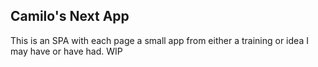 ## Camilo's Next App

This is an SPA with each page a small app from either a training or idea I may have or have had. WIP
